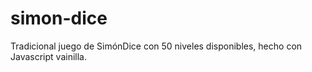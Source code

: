 # simon-dice
Tradicional juego de SimónDice con 50 niveles disponibles, hecho con Javascript vainilla.
